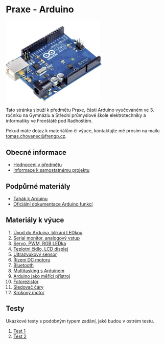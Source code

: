 # Praxe - Arduino

<img src="img/README_1.png" width="300"/>

Tato stránka slouží k předmětu Praxe, části Arduino vyučovaném ve 3. ročníku na Gymnáziu a Střední průmyslové škole elektrotechniky a informatiky ve Frenštátě pod Radhoštěm.

Pokud máte dotaz k materiálům či výuce, kontaktujte mě prosím na mailu [tomas.chovanec@frengp.cz](mailto:tomas.chovanec@frengp.cz).

## Obecné informace
- [Hodnocení v předmětu](Hodnoceni_predmetu.md)
- [Informace k samostatnému projektu](Projekt.md)

## Podpůrné materiály
- [Tahák k Arduinu](/files/Arduino_tahak.pdf)
- [Oficiální dokumentace Arduino funkcí](https://docs.arduino.cc/language-reference/)

## Materiály k výuce
1. [Úvod do Arduina, blikání LEDkou](01_Uvod_LED.md)
1. [Serial monitor, analogový vstup](02_Serial_monitor_potenciometr.md)
1. [Servo, PWM, RGB LEDka](03_Servo_PWM.md)
1. [Teplotní čidlo, LCD displej](04_DHT_LCD.md)
1. [Ultrazvukový sensor](05_Ultrasonic.md)
1. [Řízení DC motoru](06_DC_motor.md)
1. [Bluetooth](08_Bluetooth.md)
1. [Multitasking s Arduinem](07_Millis.md)
1. [Arduino jako měřící přístroj](09_Serial_plotter.md)
1. [Fotorezistor](10_Fotorezistor.md)
1. [Sledovač čáry](11_Line_follower.md)
1. [Krokový motor](xx_Krokovy_motor.md)


<!---
1. [Závěr](11_zaver.md)
- [Zadání E3A](Zadani_projektu_E3A_sk_2.md)

--->

## Testy
Ukázkové testy s podobným typem zadání, jaké budou v ostrém testu. 

1. [Test 1](Test_1.md)
2. [Test 2](Test_2.md)
   
<!---
2. [Program ve dvojicích](09_lekce.md)
--->
